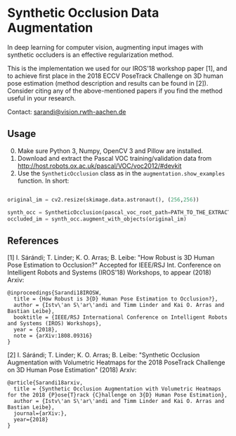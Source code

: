 # Synthetic Occlusion Data Augmentation

In deep learning for computer vision, augmenting input images with synthetic occluders is an effective regularization method.

This is the implementation we used for our IROS'18 workshop paper [1], and to achieve first place in the 2018 ECCV PoseTrack Challenge on 3D human pose estimation (method description and results can be found in [2]). Consider citing any of the above-mentioned papers if you find the method useful in your research.

Contact: sarandi@vision.rwth-aachen.de

## Usage
0. Make sure Python 3, Numpy, OpenCV 3 and Pillow are installed.
1. Download and extract the Pascal VOC training/validation data from http://host.robots.ox.ac.uk/pascal/VOC/voc2012/#devkit
2. Use the `SyntheticOcclusion` class as in the `augmentation.show_examples` function. In short:

```python

original_im = cv2.resize(skimage.data.astronaut(), (256,256))

synth_occ = SyntheticOcclusion(pascal_voc_root_path=PATH_TO_THE_EXTRACTED_VOC2012_DIR)
occluded_im = synth_occ.augment_with_objects(original_im)
```

## References

[1] I. Sárándi; T. Linder; K. O. Arras; B. Leibe: "How Robust is 3D Human Pose Estimation to Occlusion?" Accepted for IEEE/RSJ Int. Conference on Intelligent Robots and Systems (IROS'18) Workshops, to appear (2018) Arxiv:

```
@inproceedings{Sarandi18IROSW,
  title = {How Robust is 3{D} Human Pose Estimation to Occlusion?},
  author = {Istv\'an S\'ar\'andi and Timm Linder and Kai O. Arras and Bastian Leibe},
  booktitle = {IEEE/RSJ International Conference on Intelligent Robots and Systems (IROS) Workshops},
  year = {2018},
  note = {arXiv:1808.09316}
}
```

[2] I. Sárándi; T. Linder; K. O. Arras; B. Leibe: "Synthetic Occlusion Augmentation with Volumetric Heatmaps for the 2018 PoseTrack Challenge on 3D Human Pose Estimation" (2018) Arxiv:

```
@article{Sarandi18arxiv,
  title = {Synthetic Occlusion Augmentation with Volumetric Heatmaps for the 2018 {P}ose{T}rack {C}hallenge on 3{D} Human Pose Estimation},
  author = {Istv\'an S\'ar\'andi and Timm Linder and Kai O. Arras and Bastian Leibe},
  journal={arXiv:},
  year={2018}
}
```
